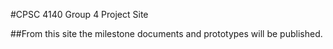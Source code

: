 #CPSC 4140 Group 4 Project Site

##From this site the milestone documents and prototypes will be published.

